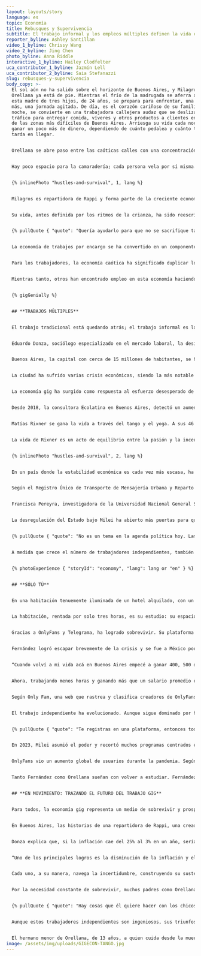 ```yaml
---
layout: layouts/story
language: es
topic: Economía
title: Rebusques y Supervivencia
subtitle: El trabajo informal y los empleos múltiples definen la vida en Buenos Aires.
reporter_byline: Ashley Santillan
video_1_byline: Chrissy Wang
video_2_byline: Jing Chen
photo_byline: Anna Riddle
interactive_1_byline: Hailey Clodfelter
uca_contributor_1_byline: Jazmín Lell
uca_contributor_2_byline: Saia Stefanazzi
slug: rebusques-y-supervivencia
body_copy: >-
  El sol aún no ha salido sobre el horizonte de Buenos Aires, y Milagros
  Orellana ya está de pie. Mientras el frío de la madrugada se aferra al aire,
  esta madre de tres hijos, de 24 años, se prepara para enfrentar, una vez
  más, una jornada agitada. De día, es el corazón cariñoso de su familia; de
  noche, se convierte en una trabajadora callejera audaz que se desliza entre el
  tráfico para entregar comida, víveres y otros productos a clientes en algunas
  de las zonas más difíciles de Buenos Aires. Arriesga su vida cada noche para
  ganar un poco más de dinero, dependiendo de cuánto pedalea y cuánto tiempo
  tarda en llegar.


  Orellana se abre paso entre las caóticas calles con una concentración aguda. En dos ruedas, forma parte de un mundo feroz e implacable, donde la supervivencia depende de reflejos rápidos y determinación fría. Como mujer en un trabajo dominado por hombres, enfrenta una dinámica constante de tensión: los hombres, a menudo desdeñosos, la ven como competencia, mientras que otras mujeres la miran con desconfianza por trabajar junto a ellos en este entorno duro y estresante.


  Hay poco espacio para la camaradería; cada persona vela por sí misma. Con la presión aumentando desde todos los frentes, Orellana ha aprendido a mantener la guardia alta y los ojos siempre atentos a la calle. En cada turno, lucha contra el agotamiento, equilibrando las necesidades de sus hijos con las exigencias de una economía informal que no perdona. El reloj es su enemigo constante, mientras corre contra el tiempo; cada entrega es una pequeña victoria en la lucha continua por la supervivencia de su familia.


  {% inlinePhoto "hustles-and-survival", 1, lang %}


  Milagros es repartidora de Rappi y forma parte de la creciente economía de trabajos informal en Argentina, donde muchas personas se ven obligadas a tener múltiples empleos solo para sobrevivir. Para Orellana, su resiliencia se sostiene en su propósito principal: la maternidad.


  Su vida, antes definida por los ritmos de la crianza, ha sido reescrita a la fuerza por la crisis económica que ha barrido Argentina. Hasta hace poco, el ingreso estable de su esposo era suficiente para mantener a la familia. Pero a medida que la inestabilidad financiera del país se profundizó, esa base se derrumbó, dejando a Orellana sin otra opción que ingresar al mundo de las entregas.


  {% pullQuote { "quote": "Quería ayudarlo para que no se sacrifique tanto, para que no se mate trabajando. Por eso decidí empezar a trabajar.", "attribution": "Orellana", "role": "Repartidora de Rappi" } %}


  La economía de trabajos por encargo se ha convertido en un componente central para que muchas personas sobrevivan a la crisis económica que ha acechado al país por más de 100 años. Y ahora, con el nuevo presidente imponiendo medidas de austeridad para controlar la economía, las filas de trabajadores independientes están creciendo, lo que añade caos y competencia por ingresos extra. Queda por ver si los recortes de Javier Milei lograrán estabilizar la economía.


  Para los trabajadores, la economía caótica ha significado duplicar los trabajos en el sector informal. Pero para algunos, la llegada de Milei ha implicado menos regulaciones sobre cómo trabajar, lo que les ha generado simpatía por su estilo de gobierno.


  Mientras tanto, otros han encontrado empleo en esta economía haciendo todo tipo de trabajos para llegar a fin de mes. Algunos se han convertido en conductores de Uber, otros dan clases de tango a turistas, y muchas mujeres han encontrado en OnlyFans la mejor forma de generar ingresos extra. La gente espera ver si las medidas de Milei estabilizarán la economía y permitirán que familias como la de Orellana vuelvan a tener dos ingresos estables, o si la economía gig ha llegado para quedarse como la nueva normalidad en Argentina.


  {% gigGenially %}


  ## **TRABAJOS MÚLTIPLES**


  El trabajo tradicional está quedando atrás; el trabajo informal es la nueva manera en que la sociedad se gana la vida.


  Eduardo Donza, sociólogo especializado en el mercado laboral, la desigualdad social y la pobreza, afirma: “la crisis inflacionaria que ha sufrido Argentina durante muchas décadas no es un problema nuevo”. Es parte del Observatorio de la Deuda Social de la Universidad Católica Argentina y profesor en la Universidad de Buenos Aires.


  Buenos Aires, la capital con cerca de 15 millones de habitantes, se ha visto obligada a enfrentar los desafíos constantes de un panorama económico cambiante, como muchas otras ciudades del mundo.


  La ciudad ha sufrido varias crisis económicas, siendo la más notable la de 1998–2002, provocada por una deuda masiva, mala administración económica y una paridad cambiaria con el dólar estadounidense. Esta crisis provocó desempleo generalizado, pobreza y disturbios sociales, culminando en los disturbios de 2001 y la renuncia del presidente Fernando de la Rúa. A pesar de la recuperación en los años siguientes, la ciudad ha seguido enfrentando turbulencias económicas, marcadas por la inflación y la inestabilidad fiscal, lo que ha agravado las desigualdades sociales.


  La economía gig ha surgido como respuesta al esfuerzo desesperado de los ciudadanos por adaptarse, transformando la fuerza laboral. Específicamente, las plataformas digitales han liderado la contratación para trabajos informal. Plataformas como Rappi, Airbnb, Uber y OnlyFans ya están integradas a la vida diaria de la sociedad porteña.


  Desde 2018, la consultora Ecolatina en Buenos Aires, detectó un aumento del 25% en la cantidad de personas con empleos múltiples.


  Matías Rixner se gana la vida a través del tango y el yoga. A sus 46 años, este instructor porteño abraza dos prácticas profundamente arraigadas en la cultura argentina: ofrece clases de tango que celebran el alma del baile y sesiones de yoga que brindan calma en medio del caos. Sus dos roles reflejan la tendencia más amplia de la economía gig en Argentina, donde tradición y adaptabilidad se entrecruzan para responder a las exigencias económicas.


  La vida de Rixner es un acto de equilibrio entre la pasión y la incertidumbre financiera. “Nunca sé cuánto voy a ganar… a veces me preocupo, pero siempre me va bien”, comenta.


  {% inlinePhoto "hustles-and-survival", 2, lang %}


  En un país donde la estabilidad económica es cada vez más escasa, ha logrado forjar su camino enseñando a otros no solo a moverse, sino a reconectarse: con sus cuerpos, su respiración y la constante incertidumbre de la vida en Buenos Aires.


  Según el Registro Único de Transporte de Mensajería Urbana y Reparto a Domicilio (RUTRAMUR), hay al menos 20.000 trabajadores informales en Buenos Aires. Sin embargo, debido a la informalidad de este trabajo, es difícil obtener cifras exactas.


  Francisca Pereyra, investigadora de la Universidad Nacional General Sarmiento, se centra en el trabajo, el género y la economía de plataformas. En los últimos cinco años ha liderado proyectos sobre las experiencias, oportunidades y desafíos que enfrentan las mujeres de bajos ingresos debido al auge del trabajo digital. Afirma que los trabajos informales aumentaron durante la pandemia, y que todo lo relacionado con entregas creció aún más al convertirse en un servicio esencial. Hoy, la gente sigue dependiendo del delivery por comodidad.


  La desregulación del Estado bajo Milei ha abierto más puertas para quienes desean trabajar en esta economía, duplicando los empleos en familias como la de Orellana y transformando el funcionamiento familiar.


  {% pullQuote { "quote": "No es un tema en la agenda política hoy. Lamentablemente, por lo que entendemos, este presidente no cree en la regulación del Estado.", "attribution": "Francisca Pereyra" } %}


  A medida que crece el número de trabajadores independientes, también lo hacen los tipos de trabajos a los que las personas recurren para ganar dinero. Muchas mujeres se ven excluidas de empleos como el reparto de comida por su cultura masculina y la competencia feroz, y se ven empujadas hacia el trabajo sexual, donde las ganancias pueden ser significativas.


  {% photoExperience { "storyId": "economy", "lang": lang or "en" } %}


  ## **SÓLO TÚ**


  En una habitación tenuemente iluminada de un hotel alquilado, con un tubo de pole dance brillando bajo luces de neón y una bañera en el centro de la escena, la joven Marisol Fernández, de 23 años, prepara su cámara. Una rápida revisión de su teléfono le recuerda por qué está ahí: la demanda de contenido exótico en OnlyFans ha sido su salvación en un país que se desmorona. Con la crisis económica apretando, Fernández y muchas mujeres como ella abandonaron el trabajo tradicional para ingresar a la economía digital, donde su cuerpo, confianza y creatividad son sus mayores activos.


  La habitación, rentada por solo tres horas, es su estudio: su espacio seguro para actuar, crear y, lo más importante, sobrevivir en un panorama financiero que ofrece pocas opciones para mujeres jóvenes como ella. Mientras el país lidia con la inflación y el desempleo, el mundo de Fernández gira en torno al equilibrio precario entre su personaje online y un mercado impredecible que ha aprendido a navegar, clic a clic.


  Gracias a OnlyFans y Telegrama, ha logrado sobrevivir. Su plataforma también le consiguió un “sugar daddy”, un hombre mayor que le da regalos o dinero a cambio de compañía, y en ocasiones, sexo. Lo ve una vez a la semana y pasa el día con él a cambio de hasta 300 dólares, unos 323.000 pesos argentinos. En solo cinco meses, él le ha regalado joyas, carteras, zapatos y perfumes caros.


  Fernández logró escapar brevemente de la crisis y se fue a México por amor y una mejor vida. Pero tras un año, volvió a Buenos Aires y se encontró con una situación económica aún peor.


  “Cuando volví a mi vida acá en Buenos Aires empecé a ganar 400, 500 dólares. Entonces decidí abrir OnlyFans. Empecé a generar más ingresos, como entre 800 y 1.000 dólares en los primeros meses”.


  Ahora, trabajando menos horas y ganando más que un salario promedio en Argentina, Fernández dice: “Tengo más tiempo libre para salir con amigas, viajar, hacer lo que me gusta, y no tengo que pedir permiso a nadie, ni jefe, ni licencia, ni esperar a las vacaciones para hacer lo que realmente quiero”.


  Según Only Fam, una web que rastrea y clasifica creadores de OnlyFans, hay alrededor de 5.322 creadores en Argentina, 1.399 solo en Buenos Aires. Pero la cifra real puede ser de cuatro a cinco veces más, ya que muchos no revelan su ubicación.


  El trabajo independiente ha evolucionado. Aunque sigue dominado por hombres, cada vez más mujeres se están sumando.


  {% pullQuote { "quote": "Te registras en una plataforma, entonces todo es más anónimo, más impersonal, y eso animó a muchas mujeres a probar suerte.", "attribution": "Francisca Pereyra" } %}


  En 2023, Milei asumió el poder y recortó muchos programas centrados en mujeres, como el Ministerio de Mujeres, Géneros y Diversidad. Esto dejó a muchas mujeres con menos recursos, empujando a algunas, como Fernández, a plataformas como OnlyFans.


  OnlyFans vio un aumento global de usuarios durante la pandemia. Según UpMarket, en 2023 el crecimiento de creadores superó al de los suscriptores, con un incremento del 29,4% frente a un 27,7%.


  Tanto Fernández como Orellana sueñan con volver a estudiar. Fernández desea retomar sus estudios de psicología, mientras que Orellana quiere terminar el secundario y seguir una carrera en matemáticas. Pero por ahora, Fernández y miles de mujeres moldean su realidad a través del contenido que crean en OnlyFans, donde su identidad, ingresos y aspiraciones están profundamente entrelazadas. Mientras tanto, Orellana y otros repartidores viven al ritmo de la velocidad y las entregas.


  ## **EN MOVIMIENTO: TRAZANDO EL FUTURO DEL TRABAJO GIG**


  Para todos, la economía gig representa un medio de sobrevivir y prosperar en un país donde los empleos tradicionales son cada vez más difíciles de conseguir.


  En Buenos Aires, las historias de una repartidora de Rappi, una creadora de OnlyFans y un instructor de tango y yoga pintan un retrato vívido de esta economía que ha echado raíces en medio de las luchas económicas.


  Donza explica que, si la inflación cae del 25% al 3% en un año, sería un gran éxito para cualquier gobierno. Asegura que este es el mayor indicador de estabilidad económica del gobierno de Milei y un factor clave en su creciente apoyo público.


  “Uno de los principales logros es la disminución de la inflación y el aumento de los precios”, dice Donza.


  Cada uno, a su manera, navega la incertidumbre, construyendo su sustento con flexibilidad y adaptabilidad, dependiendo de plataformas que ofrecen oportunidades, pero también riesgos. Mientras luchan por sobrevivir, la crisis económica de Argentina sigue pesando, dejando a millones enfrentando inflación, desempleo e inestabilidad.


  Por la necesidad constante de sobrevivir, muchos padres como Orellana y su esposo se ven forzados a perderse momentos clave en la vida de sus hijos.


  {% pullQuote { "quote": "Hay cosas que él quiere hacer con los chicos y no puede porque está trabajando. Y hay cosas que yo quiero hacer con mis hijos y tampoco puedo porque estoy trabajando. Entonces, los dos estamos perdiéndonos cosas por nuestros hijos. Pero entendemos que, si no trabajamos, no tenemos dinero para comprarles cosas.", "attribution": "Milagros Orellana" } %}


  Aunque estos trabajadores independientes son ingeniosos, sus triunfos individuales son solo parches en un entramado de desafíos sistémicos. Mientras persiguen la estabilidad financiera, la pregunta sigue siendo: ¿podrá el país resolver esta crisis alguna vez, o será la supervivencia en la economía gig la nueva normalidad para las futuras generaciones?


  El hermano menor de Orellana, de 13 años, a quien cuida desde la muerte de su madre, representa el futuro del trabajo gig. Compaginando la escuela y la adolescencia, también trabaja como repartidor de Rappi, navegando las mismas calles que enfrenta su hermana.
image: /assets/img/uploads/GIGECON-TANGO.jpg
---
```

